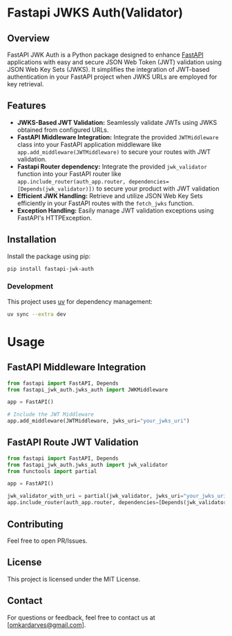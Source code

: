 # Fastapi JWKS Auth(Validator)

## Overview

FastAPI JWK Auth is a Python package designed to enhance [FastAPI](https://fastapi.tiangolo.com/) applications with easy and secure JSON Web Token (JWT) validation using JSON Web Key Sets (JWKS). It simplifies the integration of JWT-based authentication in your FastAPI project when JWKS URLs are employed for key retrieval.


## Features

- **JWKS-Based JWT Validation:** Seamlessly validate JWTs using JWKS obtained from configured URLs.
- **FastAPI Middleware Integration:** Integrate the provided `JWTMiddleware` class into your FastAPI application middleware like `app.add_middleware(JWTMiddleware)` to secure your routes with JWT validation.
- **Fastapi Router dependency:** Integrate the provided `jwk_validator` function into your FastAPI router like `app.include_router(auth_app.router, dependencies=[Depends(jwk_validator)])` to secure your product with JWT validation
- **Efficient JWK Handling:** Retrieve and utilize JSON Web Key Sets efficiently in your FastAPI routes with the `fetch_jwks` function.
- **Exception Handling:** Easily manage JWT validation exceptions using FastAPI's HTTPException.

## Installation

Install the package using pip:

```bash
pip install fastapi-jwk-auth
```

### Development

This project uses [uv](https://docs.astral.sh/uv/) for dependency management:

```bash
uv sync --extra dev
```
# Usage
## FastAPI Middleware Integration

```python
from fastapi import FastAPI, Depends
from fastapi_jwk_auth.jwks_auth import JWKMiddleware

app = FastAPI()

# Include the JWT Middleware
app.add_middleware(JWTMiddleware, jwks_uri="your_jwks_uri")
```

## FastAPI Route JWT Validation

```python
from fastapi import FastAPI, Depends
from fastapi_jwk_auth.jwks_auth import jwk_validator
from functools import partial

app = FastAPI()

jwk_validator_with_uri = partial(jwk_validator, jwks_uri="your_jwks_uri")
app.include_router(auth_app.router, dependencies=[Depends(jwk_validator_with_uri)])
```

## Contributing
Feel free to open PR/Issues.

## License
This project is licensed under the MIT License.

## Contact
For questions or feedback, feel free to contact us at [omkardarves@gmail.com].
